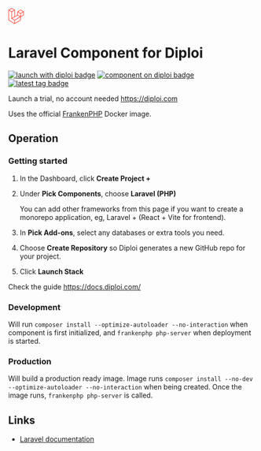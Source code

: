 <img alt="icon" src=".diploi/icon.svg" width="32">

# Laravel Component for Diploi

[![launch with diploi badge](https://diploi.com/launch.svg)](https://diploi.com/component/laravel)
[![component on diploi badge](https://diploi.com/component.svg)](https://diploi.com/component/laravel)
[![latest tag badge](https://badgen.net/github/tag/diploi/component-laravel)](https://diploi.com/component/laravel)

Launch a trial, no account needed
https://diploi.com

Uses the official [FrankenPHP](https://hub.docker.com/r/dunglas/frankenphp) Docker image.

## Operation

### Getting started

1. In the Dashboard, click **Create Project +**
2. Under **Pick Components**, choose **Laravel (PHP)**

    You can add other frameworks from this page if you want to create a monorepo application, eg, Laravel + (React + Vite for frontend).

3. In **Pick Add-ons**, select any databases or extra tools you need.
4. Choose **Create Repository** so Diploi generates a new GitHub repo for your project.
5. Click **Launch Stack**

Check the guide https://docs.diploi.com/

### Development

Will run `composer install --optimize-autoloader --no-interaction` when component is first initialized, and `frankenphp php-server` when deployment is started.

### Production

Will build a production ready image. Image runs `composer install --no-dev --optimize-autoloader --no-interaction` when being created. Once the image runs, `frankenphp php-server` is called.

## Links

-   [Laravel documentation](https://laravel.com/docs)

